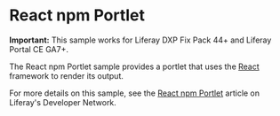 # React npm Portlet

**Important:** This sample works for Liferay DXP Fix Pack 44+ and Liferay Portal
CE GA7+.

The React npm Portlet sample provides a portlet that uses the
[React](https://reactjs.org/) framework to render its output.

For more details on this sample, see the
[React npm Portlet](https://dev.liferay.com/develop/reference/-/knowledge_base/7-0/react-npm-portlet)
article on Liferay's Developer Network.